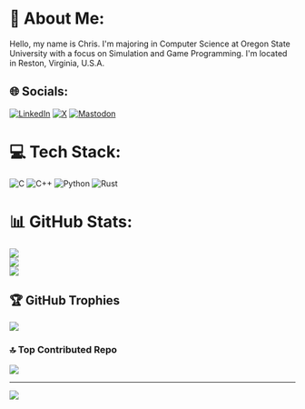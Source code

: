 # 💫 About Me:
Hello, my name is Chris. I'm majoring in Computer Science at Oregon State University with a focus on Simulation and Game Programming. I'm located in Reston, Virginia, U.S.A.


## 🌐 Socials:
[![LinkedIn](https://img.shields.io/badge/LinkedIn-%230077B5.svg?logo=linkedin&logoColor=white)](https://linkedin.com/in/iCanDigital) [![X](https://img.shields.io/badge/X-black.svg?logo=X&logoColor=white)](https://x.com/BadBrainsFan) [![Mastodon](https://img.shields.io/badge/-MASTODON-%232B90D9?style=for-the-badge&logo=mastodon&logoColor=white)](https://kolektiva.social/@TrickyDanceMoves) 

# 💻 Tech Stack:
![C](https://img.shields.io/badge/c-%2300599C.svg?style=for-the-badge&logo=c&logoColor=white) ![C++](https://img.shields.io/badge/c++-%2300599C.svg?style=for-the-badge&logo=c%2B%2B&logoColor=white) ![Python](https://img.shields.io/badge/python-3670A0?style=for-the-badge&logo=python&logoColor=ffdd54) ![Rust](https://img.shields.io/badge/rust-%23000000.svg?style=for-the-badge&logo=rust&logoColor=white)
# 📊 GitHub Stats:
![](https://github-readme-stats.vercel.app/api?username=icandigital&theme=catppuccin_latte&hide_border=false&include_all_commits=true&count_private=true)<br/>
![](https://github-readme-streak-stats.herokuapp.com/?user=icandigital&theme=catppuccin_latte&hide_border=false)<br/>
![](https://github-readme-stats.vercel.app/api/top-langs/?username=icandigital&theme=catppuccin_latte&hide_border=false&include_all_commits=true&count_private=true&layout=compact)

## 🏆 GitHub Trophies
![](https://github-profile-trophy.vercel.app/?username=icandigital&theme=catppuccin_latte&no-frame=false&no-bg=false&margin-w=4)

### 🔝 Top Contributed Repo
![](https://github-contributor-stats.vercel.app/api?username=icandigital&limit=5&theme=catppuccin_latte&combine_all_yearly_contributions=true)

---
[![](https://visitcount.itsvg.in/api?id=icandigital&icon=0&color=9)](https://visitcount.itsvg.in)

<!-- Proudly created with GPRM ( https://gprm.itsvg.in ) -->
